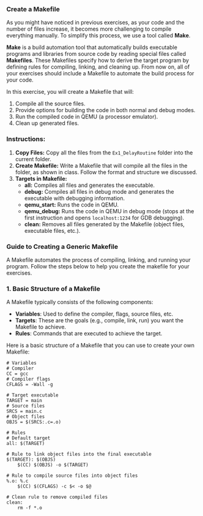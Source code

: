 ### Create a Makefile

As you might have noticed in previous exercises, as your code and the number of files increase, it becomes more challenging to compile everything manually. To simplify this process, we use a tool called **Make**. 

**Make** is a build automation tool that automatically builds executable programs and libraries from source code by reading special files called **Makefiles**. These Makefiles specify how to derive the target program by defining rules for compiling, linking, and cleaning up. From now on, all of your exercises should include a Makefile to automate the build process for your code.

In this exercise, you will create a Makefile that will:

1. Compile all the source files.
2. Provide options for building the code in both normal and debug modes.
3. Run the compiled code in QEMU (a processor emulator).
4. Clean up generated files.

### Instructions:

1. **Copy Files:** Copy all the files from the `Ex1_DelayRoutine` folder into the current folder.
2. **Create Makefile:** Write a Makefile that will compile all the files in the folder, as shown in class. Follow the format and structure we discussed.
3. **Targets in Makefile:**
   - **all:** Compiles all files and generates the executable.
   - **debug:** Compiles all files in debug mode and generates the executable with debugging information.
   - **qemu_start:** Runs the code in QEMU.
   - **qemu_debug:** Runs the code in QEMU in debug mode (stops at the first instruction and opens `localhost:1234` for GDB debugging).
   - **clean:** Removes all files generated by the Makefile (object files, executable files, etc.).

### Guide to Creating a Generic Makefile

A Makefile automates the process of compiling, linking, and running your program. Follow the steps
below to help you create the makefile for your exercises.

### 1. **Basic Structure of a Makefile**

A Makefile typically consists of the following components:

- **Variables**: Used to define the compiler, flags, source files, etc.
- **Targets**: These are the goals (e.g., compile, link, run) you want the Makefile to achieve.
- **Rules**: Commands that are executed to achieve the target.

Here is a basic structure of a Makefile that you can use to create your own Makefile:

```make 
# Variables
# Compiler
CC = gcc
# Compiler flags
CFLAGS = -Wall -g

# Target executable 
TARGET = main
# Source files
SRCS = main.c
# Object files
OBJS = $(SRCS:.c=.o)

# Rules 
# Default target
all: $(TARGET)

# Rule to link object files into the final executable
$(TARGET): $(OBJS)
	$(CC) $(OBJS) -o $(TARGET)

# Rule to compile source files into object files
%.o: %.c
	$(CC) $(CFLAGS) -c $< -o $@

# Clean rule to remove compiled files
clean:
	rm -f *.o 

```

